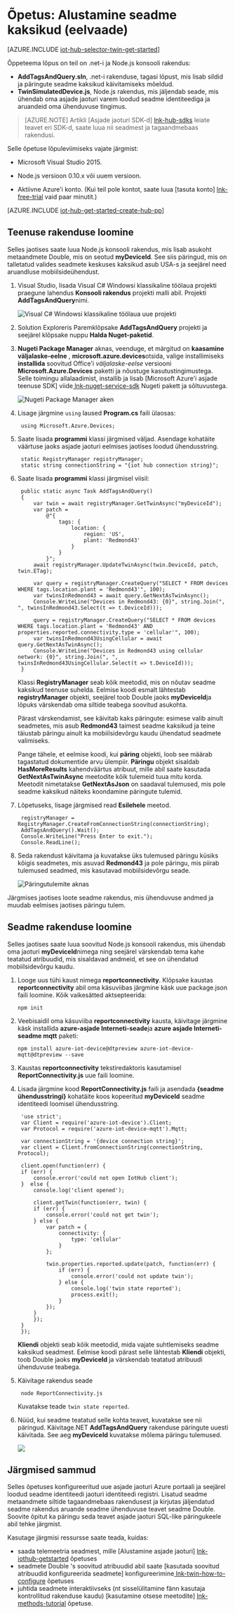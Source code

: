 <properties
    pageTitle="Alustamine kaksikud | Microsoft Azure'i"
    description="Selle õpetuse näidatakse, kuidas kasutada kaksikud"
    services="iot-hub"
    documentationCenter="node"
    authors="fsautomata"
    manager="timlt"
    editor=""/>

<tags
     ms.service="iot-hub"
     ms.devlang="node"
     ms.topic="article"
     ms.tgt_pltfrm="na"
     ms.workload="na"
     ms.date="09/13/2016"
     ms.author="elioda"/>

# <a name="tutorial-get-started-with-device-twins-preview"></a>Õpetus: Alustamine seadme kaksikud (eelvaade)

[AZURE.INCLUDE [iot-hub-selector-twin-get-started](../../includes/iot-hub-selector-twin-get-started.md)]

Õppeteema lõpus on teil on .net-i ja Node.js konsooli rakendus:

* **AddTagsAndQuery.sln**, .net-i rakenduse, tagasi lõpust, mis lisab sildid ja päringute seadme kaksikud käivitamiseks mõeldud.
* **TwinSimulatedDevice.js**, Node.js rakendus, mis jäljendab seade, mis ühendab oma asjade jaoturi varem loodud seadme identiteediga ja aruandeid oma ühenduvuse tingimus.

> [AZURE.NOTE] Artikli [Asjade jaoturi SDK-d] [ lnk-hub-sdks] leiate teavet eri SDK-d, saate luua nii seadmest ja tagaandmebaas rakendusi.

Selle õpetuse lõpuleviimiseks vajate järgmist:

+ Microsoft Visual Studio 2015.

+ Node.js versioon 0.10.x või uuem versioon.

+ Aktiivne Azure'i konto. (Kui teil pole kontot, saate luua [tasuta konto] [ lnk-free-trial] vaid paar minutit.)

[AZURE.INCLUDE [iot-hub-get-started-create-hub-pp](../../includes/iot-hub-get-started-create-hub-pp.md)]

## <a name="create-the-service-app"></a>Teenuse rakenduse loomine

Selles jaotises saate luua Node.js konsooli rakendus, mis lisab asukoht metaandmete Double, mis on seotud **myDeviceId**. See siis päringud, mis on talletatud valides seadmete keskuses kaksikud asub USA-s ja seejärel need aruandluse mobiilsideühendust.

1. Visual Studio, lisada Visual C# Windowsi klassikaline töölaua projekti praegune lahendus **Konsooli rakendus** projekti malli abil. Projekti **AddTagsAndQuery**nimi.

    ![Visual C# Windowsi klassikaline töölaua uue projekti][img-createapp]

2. Solution Exploreris Paremklõpsake **AddTagsAndQuery** projekti ja seejärel klõpsake nuppu **Halda Nuget-paketid**.

3. **Nugeti Package Manager** aknas, veenduge, et märgitud on **kaasamine väljalaske-eelne** , **microsoft.azure.devices**otsida, valige installimiseks **installida** soovitud Office'i *väljalaske-eelse* versiooni **Microsoft.Azure.Devices** paketti ja nõustuge kasutustingimustega. Selle toimingu allalaadimist, installib ja lisab [Microsoft Azure'i asjade teenuse SDK] viide[ lnk-nuget-service-sdk] Nugeti pakett ja sõltuvustega.

    ![Nugeti Package Manager aken][img-servicenuget]

4. Lisage järgmine `using` laused **Program.cs** faili ülaosas:

        using Microsoft.Azure.Devices;

5. Saate lisada **programmi** klassi järgmised väljad. Asendage kohatäite väärtuse jaoks asjade jaoturi eelmises jaotises loodud ühendusstring.

        static RegistryManager registryManager;
        static string connectionString = "{iot hub connection string}";

6. Saate lisada **programmi** klassi järgmisel viisil:

        public static async Task AddTagsAndQuery()
        {
            var twin = await registryManager.GetTwinAsync("myDeviceId");
            var patch =
                @"{
                    tags: {
                        location: {
                            region: 'US',
                            plant: 'Redmond43'
                        }
                    }
                }";
            await registryManager.UpdateTwinAsync(twin.DeviceId, patch, twin.ETag);

            var query = registryManager.CreateQuery("SELECT * FROM devices WHERE tags.location.plant = 'Redmond43'", 100);
            var twinsInRedmond43 = await query.GetNextAsTwinAsync();
            Console.WriteLine("Devices in Redmond43: {0}", string.Join(", ", twinsInRedmond43.Select(t => t.DeviceId)));

            query = registryManager.CreateQuery("SELECT * FROM devices WHERE tags.location.plant = 'Redmond43' AND properties.reported.connectivity.type = 'cellular'", 100);
            var twinsInRedmond43UsingCellular = await query.GetNextAsTwinAsync();
            Console.WriteLine("Devices in Redmond43 using cellular network: {0}", string.Join(", ", twinsInRedmond43UsingCellular.Select(t => t.DeviceId)));
        }

    Klassi **RegistryManager** seab kõik meetodid, mis on nõutav seadme kaksikud teenuse suhelda. Eelmise koodi esmalt lähtestab **registryManager** objekti, seejärel toob Double jaoks **myDeviceId**ja lõpuks värskendab oma siltide teabega soovitud asukohta.

    Pärast värskendamist, see käivitab kaks päringute: esimese valib ainult seadmetes, mis asub **Redmond43** taimest seadme kaksikud ja teine täiustab päringu ainult ka mobiilsidevõrgu kaudu ühendatud seadmete valimiseks.

    Pange tähele, et eelmise koodi, kui **päring** objekti, loob see määrab tagastatud dokumentide arvu ülempiir. **Päringu** objekt sisaldab **HasMoreResults** kahendväärtus atribuut, mille abil saate kasutada **GetNextAsTwinAsync** meetodite kõik tulemeid tuua mitu korda. Meetodit nimetatakse **GetNextAsJson** on saadaval tulemused, mis pole seadme kaksikud näiteks koondamine päringute tulemid.

7. Lõpetuseks, lisage järgmised read **Esilehele** meetod.

        registryManager = RegistryManager.CreateFromConnectionString(connectionString);
        AddTagsAndQuery().Wait();
        Console.WriteLine("Press Enter to exit.");
        Console.ReadLine();

8. Seda rakendust käivitama ja kuvatakse üks tulemused päringu küsiks kõigis seadmetes, mis asuvad **Redmond43** ja pole päringu, mis piirab tulemused seadmed, mis kasutavad mobiilsidevõrgu seade.

    ![Päringutulemite aknas][img-addtagapp]

Järgmises jaotises loote seadme rakendus, mis ühenduvuse andmed ja muudab eelmises jaotises päringu tulem.

## <a name="create-the-device-app"></a>Seadme rakenduse loomine

Selles jaotises saate luua soovitud Node.js konsooli rakendus, mis ühendab oma jaoturi **myDeviceId**nimega ning seejärel värskendab tema kahe teatatud atribuudid, mis sisaldavad andmeid, et see on ühendatud mobiilsidevõrgu kaudu.

1. Looge uus tühi kaust nimega **reportconnectivity**. Klõpsake kaustas **reportconnectivity** abil oma käsuviibas järgmine käsk uue package.json faili loomine. Kõik vaikesätted aktsepteerida:

    ```
    npm init
    ```

2. Veebisaidil oma käsuviiba **reportconnectivity** kausta, käivitage järgmine käsk installida **azure-asjade Interneti-seade**ja **azure asjade Interneti-seadme mqtt** paketi:

    ```
    npm install azure-iot-device@dtpreview azure-iot-device-mqtt@dtpreview --save
    ```

3. Kaustas **reportconnectivity** tekstiredaktoris kasutamisel **ReportConnectivity.js** uue faili loomine.

4. Lisada järgmine kood **ReportConnectivity.js** faili ja asendada **{seadme ühendusstringi}** kohatäite koos kopeeritud **myDeviceId** seadme identiteedi loomisel ühendusstring.

        'use strict';
        var Client = require('azure-iot-device').Client;
        var Protocol = require('azure-iot-device-mqtt').Mqtt;

        var connectionString = '{device connection string}';
        var client = Client.fromConnectionString(connectionString, Protocol);

        client.open(function(err) {
        if (err) {
            console.error('could not open IotHub client');
        }  else {
            console.log('client opened');

            client.getTwin(function(err, twin) {
            if (err) {
                console.error('could not get twin');
            } else {
                var patch = {
                    connectivity: {
                        type: 'cellular'
                    }
                };

                twin.properties.reported.update(patch, function(err) {
                    if (err) {
                        console.error('could not update twin');
                    } else {
                        console.log('twin state reported');
                        process.exit();
                    }
                });
            }
            });
        }
        });

    **Kliendi** objekti seab kõik meetodid, mida vajate suhtlemiseks seadme kaksikud seadmest. Eelmise koodi pärast selle lähtestab **Kliendi** objekti, toob Double jaoks **myDeviceId** ja värskendab teatatud atribuudi ühenduvuse teabega.

5. Käivitage rakendus seade

        node ReportConnectivity.js

    Kuvatakse teade `twin state reported`.

6. Nüüd, kui seadme teatatud selle kohta teavet, kuvatakse see nii päringud. Käivitage.NET **AddTagsAndQuery** rakenduse päringute uuesti käivitada. See aeg **myDeviceId** kuvatakse mõlema päringu tulemused.

    ![][img-addtagapp2]

## <a name="next-steps"></a>Järgmised sammud
Selles õpetuses konfigureeritud uue asjade jaoturi Azure portaali ja seejärel loodud seadme identiteedi jaoturi identiteedi registri. Lisatud seadme metaandmete siltide tagaandmebaas rakendusest ja kirjutas jäljendatud seadme rakendus aruande seadme ühenduvuse teavet seadme Double. Soovite õpitut ka päringu seda teavet asjade jaoturi SQL-like päringukeele abil tehke järgmist.

Kasutage järgmisi ressursse saate teada, kuidas:

- saada telemeetria seadmest, mille [Alustamine asjade jaoturi] [ lnk-iothub-getstarted] õpetuses
- seadmete Double 's soovitud atribuudid abil saate [kasutada soovitud atribuudid konfigureerida seadmete] konfigureerimine[ lnk-twin-how-to-configure] õpetuses
- juhtida seadmete interaktiivseks (nt sisselülitamine fänn kasutaja kontrollitud rakenduse kaudu) [kasutamine otsese meetodite] [ lnk-methods-tutorial] õpetuse.

<!-- images -->
[img-servicenuget]: media/iot-hub-csharp-node-twin-getstarted/servicesdknuget.png
[img-createapp]: media/iot-hub-csharp-node-twin-getstarted/createnetapp.png
[img-addtagapp]: media/iot-hub-csharp-node-twin-getstarted/addtagapp.png
[img-addtagapp2]: media/iot-hub-csharp-node-twin-getstarted/addtagapp2.png

<!-- links -->
[lnk-hub-sdks]: iot-hub-devguide-sdks.md
[lnk-free-trial]: http://azure.microsoft.com/pricing/free-trial/
[lnk-nuget-service-sdk]: https://www.nuget.org/packages/Microsoft.Azure.Devices/1.1.0-preview-004

[lnk-d2c]: iot-hub-devguide-messaging.md#device-to-cloud-messages
[lnk-methods]: iot-hub-devguide-direct-methods.md
[lnk-twins]: iot-hub-devguide-device-twins.md
[lnk-query]: iot-hub-devguide-query-language.md
[lnk-identity]: iot-hub-devguide-identity-registry.md

[lnk-iothub-getstarted]: iot-hub-node-node-getstarted.md
[lnk-methods-tutorial]: iot-hub-c2d-methods.md
[lnk-twin-how-to-configure]: iot-hub-csharp-node-twin-how-to-configure.md

[lnk-dev-setup]: https://github.com/Azure/azure-iot-sdks/blob/master/doc/get_started/node-devbox-setup.md

